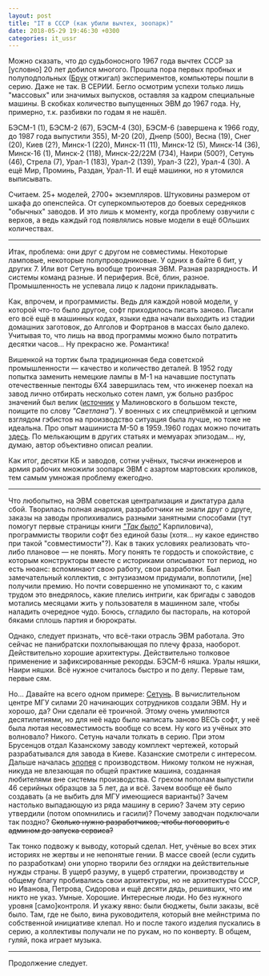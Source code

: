```yaml
---
layout: post
title: "IT в СССР (как убили вычтех, зоопарк)"
date: 2018-05-29 19:46:30 +0300
categories: it_ussr
---
```

Можно сказать, что до судьбоносного 1967 года вычтех СССР за [условно] 20 лет добился многого. Прошла пора первых пробных и полуподпольных ([Брук](https://ru.wikipedia.org/wiki/Брук,_Исаак_Семёнович) отжигал) экспериментов, компьютеры пошли в серию. Даже не так. В СЕРИИ. Бегло осмотрим успехи только лишь "массовых" или значимых выпусков, оставляя за кадром специальные машины. В скобках количество выпущенных ЭВМ до 1967 года. Ну, примерно, т.к. разбивки по годам я не нашёл.

БЭСМ-1 (1), БЭСМ-2 (67), БЭСМ-4 (30), БЭСМ-6 (завершена к 1966 году, до 1987 года выпустили 355), М-20 (20), Днепр (500), Весна (19), Снег (20), Киев (2?), Минск-1 (220), Минск-11 (11), Минск-12 (5), Минск-14 (36), Минск-16 (1), Минск-2 (118), Минск-22/22М (734), Наири (500?), Сетунь (46), Стрела (7), Урал-1 (183), Урал-2 (139), Урал-3 (22), Урал-4 (30). А ещё Мир, Проминь, Раздан, Урал-11. И ещё машинки, но я утомился выписывать.

Считаем. 25+ моделей, 2700+ экземпляров. Штуковины размером от шкафа до опенспейса. От суперкомпьютеров до боевых середняков "обычных" заводов. И это лишь к моменту, когда проблему озвучили с верхов, а ведь каждый год появлялись новые модели в ещё бОльших количествах.

---

Итак, проблема: они друг с другом не совместимы. Некоторые ламповые, некоторые полупроводниковые. У одних в байте 6 бит, у других 7. Или вот  Сетунь вообще троичная ЭВМ. Разная разрядность. И системы команд разные. И периферия. Всё, блин, разное. Промышленность не успевала лицо к ладони прикладывать.

Как, впрочем, и программисты. Ведь для каждой новой модели, у которой что-то было другое, софт приходилось писать заново. Писали его всё ещё в машинных кодах, языки едва начали выходить из стадии домашних заготовок, до Алголов и Фортранов в массах было далеко. Учитывая то, что лишь на ввод программы можно было потратить десятки часов... Ну прекрасно же. Романтика!

Вишенкой на тортик была традиционная беда советской промышленности — качество и количество деталей. В 1952 году попытка заменить немецкие лампы в М-1 на начавшие поступать отечественные пентоды 6X4 завершилась тем, что инженер поехал на завод лично отбирать несколько сотен ламп, уж больно разброс значений был велик ([источник](http://lib.ru/MEMUARY/.../MALINOWSKIJ/6.htm) у Малиновского в большом тексте, поищите по слову *"Светлана"*). У военных с их спецприёмкой и цепким взглядом гэбистов на производство ситуация была лучше, но тоже не идеальна. Про опыт машиниста М-50 в 1959..1960 годах можно почитать [здесь](http://yubik.net.ru/publ/59-1-0-6209). По мелькающим в других статьях и мемуарах эпизодам... ну, думаю, автор объективно описал реалии.

Как итог, десятки КБ и заводов, сотни учёных, тысячи инженеров и армия рабочих множили зоопарк ЭВМ с азартом мартовских кроликов, тем самым умножая проблему ежегодно.

---

Что любопытно, на ЭВМ советская централизация и диктатура дала сбой. Творилась полная анархия, разработчики не знали друг о друге, заказы на заводы пропихивались разными занятными способами (тут помогут первые страницы книги [*"Так было"*](http://www.computer-museum.ru/articles/mpo-vt/) Карпиловича), программисты творили софт без единой базы (хотя... ну какое единство при такой "совместимости"?). Как в таких условиях реализовать что-либо плановое — не понять. Могу понять те гордость и спокойствие, с которым конструкторы вместе с историками описывают тот период, но есть нюанс: вспоминают свою работу, свои разработки. Был замечательный коллектив, с энтузиазмом придумали, воплотили, [не] получили премию. Но почти совершенно не упоминают то, с каким трудом это внедрялось, какие плелись интриги, как бригады с заводов мотались месяцами жить у пользователя в машинном зале, чтобы наладить очередное чудо. Боюсь, сгладило бы пастораль, на которой бяками сплошь партия и бюрократы.

Однако, следует признать, что всё-таки отрасль ЭВМ работала. Это сейчас не панибратски похлопывающая по плечу фраза, наоборот. Действительно хорошие архитектуры. Действительно толковое применение и зафиксированные рекорды. БЭСМ-6 няшка. Уралы няшки, Наири няшки. Всё нужное считалось быстро и по делу. Первые там, первые сям.

Но... Давайте на всего одном примере: [Сетунь](http://www.computer-museum.ru/histussr/12.htm). В вычислительном центре МГУ силами 20 начинающих сотрудников создали ЭВМ. Ну и хорошо, да? Они сделали её троичной. Этому очень умиляются десятилетиями, но для неё надо было написать заново ВЕСЬ софт, у неё была лютая несовместимость вообще со всем. Ну кого из учёных это волновало? Никого. Сетунь начали толкать в серию. При этом Брусенцов отдал Казанскому заводу комплект чертежей, который разрабатывался для завода в Киеве. Казанские смотрели с интересом. Дальше началась [эпопея](http://kazan-computer-museum.blogspot.com/2009/06/blog-post.html) с производством. Никому толком не нужная, никуда не влезающая по общей практике машина, созданная любителями вне системы производства. С грехом пополам выпустили 46 серийных образцов за 5 лет, да и всё. Зачем вообще её было создавать (а не выбить для МГУ имеющиеся варианты)? Зачем настолько выпадающую из ряда машину в серию? Зачем эту серию утвердили (потом опомнились и гасили)? Почему заводчан подключали так поздно? ~~Сколько нужно разработчиков, чтобы поговорить с админом до запуска сервиса?~~

Так тонко подвожу к выводу, который сделал. Нет, учёные во всех этих историях не жертвы и не непонятые гении. В массе своей (если судить по разработкам) они упорно творили без оглядки на действительные нужды страны. В ущерб разуму, в ущерб стратегии, производству и общему благу пробивались свои архитектуры, но не архитектуры СССР, но Иванова, Петрова, Сидорова и ещё десяти дядь, решивших, что им никто не указ. Умные. Хорошие. Интересные люди. Но без нужного уровня [само]контроля. И укажу явно: были бюджеты, были заказы, всё было. Там, где не было, вина руководителя, который вне мейнстрима по собственной инициативе клепал. Но и после такого изделия пускались в серию, а коллективы получали не по рукам, но по конверту. В общем, гуляй, пока играет музыка.

---

Продолжение следует.
